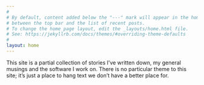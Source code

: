 ```yaml
---
#
# By default, content added below the "---" mark will appear in the home page
# between the top bar and the list of recent posts.
# To change the home page layout, edit the _layouts/home.html file.
# See: https://jekyllrb.com/docs/themes/#overriding-theme-defaults
#
layout: home
---
```


<style>   
.wrappingimage  
{  
float: right;


}   
</style>  


<!-- <div class="wrappingimage">   

<img src="https://avatars.githubusercontent.com/u/8023571?s=400&u=9506b01b696fab470b7012dd6147d3583939ca2a&v=4" width= "150" height = "150">

</div> -->
This site is a partial collection of stories I’ve written down, my general musings and the software I work on. There is no particular theme to this site; it’s just a place to hang text we don’t have a better place for.
